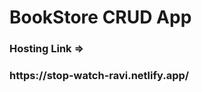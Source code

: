<h1>BookStore CRUD App</h1>
<h3>Hosting Link => </h3>
<h3>https://stop-watch-ravi.netlify.app/</h3>
